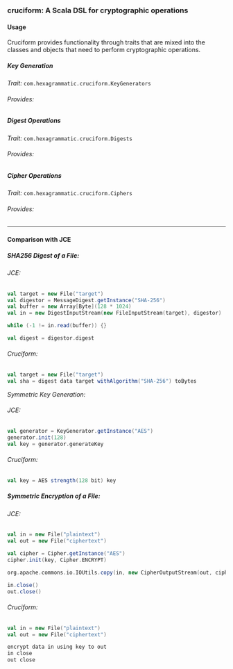 ### cruciform: A Scala DSL for cryptographic operations

#### Usage

Cruciform provides functionality through traits that are mixed into the classes and objects that need to perform cryptographic operations.

##### Key Generation

*Trait:* `com.hexagrammatic.cruciform.KeyGenerators`

###### Provides:


##### Digest Operations

*Trait:* `com.hexagrammatic.cruciform.Digests`

###### Provides:

##### Cipher Operations

*Trait:* `com.hexagrammatic.cruciform.Ciphers`

###### Provides:

---

#### Comparison with JCE

##### SHA256 Digest of a File:

###### JCE:
```Scala
val target = new File("target")
val digestor = MessageDigest.getInstance("SHA-256")
val buffer = new Array[Byte](128 * 1024)
val in = new DigestInputStream(new FileInputStream(target), digestor)

while (-1 != in.read(buffer)) {}

val digest = digestor.digest
```

###### Cruciform:
```Scala
val target = new File("target")
val sha = digest data target withAlgorithm("SHA-256") toBytes
```

*Symmetric Key Generation:*

###### JCE:
```Scala
val generator = KeyGenerator.getInstance("AES")
generator.init(128)
val key = generator.generateKey
```

###### Cruciform:
```Scala
val key = AES strength(128 bit) key
```

##### Symmetric Encryption of a File:

###### JCE:
```Scala
val in = new File("plaintext")
val out = new File("ciphertext")

val cipher = Cipher.getInstance("AES")
cipher.init(key, Cipher.ENCRYPT)

org.apache.commons.io.IOUtils.copy(in, new CipherOutputStream(out, cipher))

in.close()
out.close()
```

###### Cruciform:
```Scala
val in = new File("plaintext")
val out = new File("ciphertext")

encrypt data in using key to out
in close
out close
```

